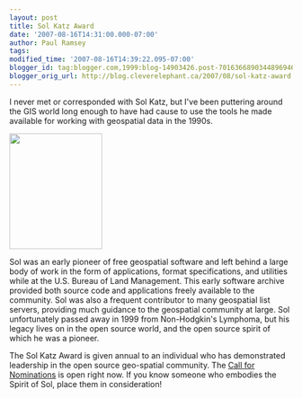 ```yaml
---
layout: post
title: Sol Katz Award
date: '2007-08-16T14:31:00.000-07:00'
author: Paul Ramsey
tags: 
modified_time: '2007-08-16T14:39:22.095-07:00'
blogger_id: tag:blogger.com,1999:blog-14903426.post-7016366890344896946
blogger_orig_url: http://blog.cleverelephant.ca/2007/08/sol-katz-award.html
---
```


I never met or corresponded with Sol Katz, but I've been puttering around the GIS world long enough to have had cause to use the tools he made available for working with geospatial data in the 1990s.

<img src="https://www.osgeo.org/content/foundation/solkatz/Solomon-Katz.jpg" width="165" height="206" />

Sol was an early pioneer of free geospatial software and left behind a large body of work in the form of applications, format specifications, and utilities while at the U.S. Bureau of Land Management. This early software archive provided both source code and applications freely available to the community. Sol was also a frequent contributor to many geospatial list servers, providing much guidance to the geospatial community at large.  Sol unfortunately passed away in 1999 from Non-Hodgkin's Lymphoma, but his legacy lives on in the open source world, and the open source spirit of which he was a pioneer.

The Sol Katz Award is given annual to an individual who has demonstrated leadership in the open source geo-spatial community.  The [Call for Nominations](http://wiki.osgeo.org/index.php/Sol_Katz_Award#2007_Call_for_Nominations) is open right now.  If you know someone who embodies the Spirit of Sol, place them in consideration!